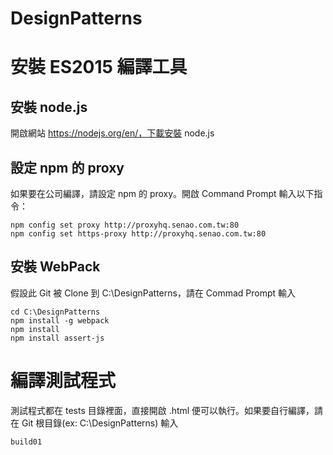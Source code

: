 # DesignPatterns
#  安裝 ES2015 編譯工具

## 安裝 node.js

開啟網站  https://nodejs.org/en/，下載安裝 node.js

## 設定 npm 的 proxy

如果要在公司編譯，請設定 npm 的 proxy。開啟 Command Prompt 輸入以下指令：

```
npm config set proxy http://proxyhq.senao.com.tw:80
npm config set https-proxy http://proxyhq.senao.com.tw:80
```

## 安裝 WebPack

假設此 Git 被 Clone 到 C:\DesignPatterns，請在 Commad Prompt 輸入

```
cd C:\DesignPatterns
npm install -g webpack
npm install
npm install assert-js
```

# 編譯測試程式

測試程式都在 tests 目錄裡面，直接開啟 .html 便可以執行。如果要自行編譯，請在 Git 根目錄(ex: C:\DesignPatterns) 輸入

```
build01
```

